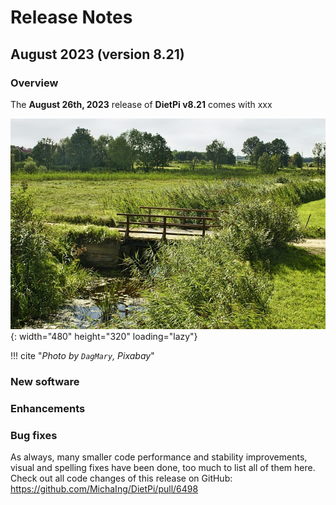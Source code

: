 # Release Notes

## August 2023 (version 8.21)

### Overview

The **August 26th, 2023** release of **DietPi v8.21** comes with xxx

![Bridge and grassland](../assets/images/dietpi-release-v8_21.jpg){: width="480" height="320" loading="lazy"}

!!! cite "*Photo by `DagMary`, Pixabay*"

### New software

### Enhancements

### Bug fixes

As always, many smaller code performance and stability improvements, visual and spelling fixes have been done, too much to list all of them here. Check out all code changes of this release on GitHub: <https://github.com/MichaIng/DietPi/pull/6498>
